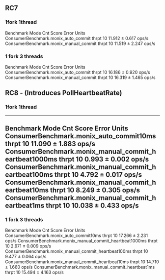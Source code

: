 
## RC7

### 1fork 1thread
Benchmark                               Mode  Cnt   Score   Error  Units
ConsumerBenchmark.monix_auto_commit    thrpt   10  11.912 ± 0.617  ops/s
ConsumerBenchmark.monix_manual_commit  thrpt   10  11.519 ± 2.247  ops/s

### 1 fork 3 threads
Benchmark                               Mode  Cnt   Score   Error  Units
ConsumerBenchmark.monix_auto_commit    thrpt   10  16.186 ± 0.920  ops/s
ConsumerBenchmark.monix_manual_commit  thrpt   10  16.319 ± 1.465  ops/s


## RC8 - (Introduces PollHeartbeatRate)
### 1fork 1thread
---
Benchmark                                               Mode  Cnt   Score   Error  Units
ConsumerBenchmark.monix_auto_commit10ms                thrpt   10  11.090 ± 1.883  ops/s
ConsumerBenchmark.monix_manual_commit_heartbeat1000ms  thrpt   10   0.993 ± 0.002  ops/s
ConsumerBenchmark.monix_manual_commit_heartbeat100ms   thrpt   10   4.792 ± 0.017  ops/s
ConsumerBenchmark.monix_manual_commit_heartbeat10ms    thrpt   10   8.249 ± 0.305  ops/s
ConsumerBenchmark.monix_manual_commit_heartbeat1ms     thrpt   10  10.038 ± 0.433  ops/s
---
### 1 fork 3 threads 
Benchmark                                               Mode  Cnt   Score   Error  Units
ConsumerBenchmark.monix_auto_commit10ms                thrpt   10  17.266 ± 2.231  ops/s
ConsumerBenchmark.monix_manual_commit_heartbeat1000ms  thrpt   10   2.971 ± 0.009  ops/s
ConsumerBenchmark.monix_manual_commit_heartbeat100ms   thrpt   10   9.477 ± 0.064  ops/s
ConsumerBenchmark.monix_manual_commit_heartbeat10ms    thrpt   10  14.710 ± 1.660  ops/s
ConsumerBenchmark.monix_manual_commit_heartbeat1ms     thrpt   10  15.494 ± 4.163  ops/s







